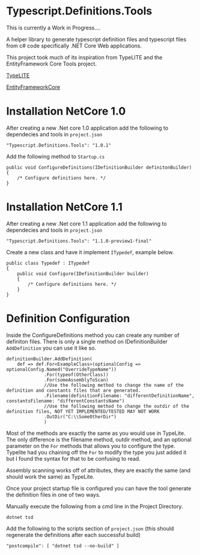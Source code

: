 # Typescript.Definitions.Tools

This is currently a Work in Progress....

A helper library to generate typescript definition files and typescript files from c# code specifically .NET Core Web applications.

This project took much of its inspiration from TypeLITE and the EntityFramework Core Tools project.

[TypeLITE](http://type.litesolutions.net/)

[EntityFrameworkCore](https://github.com/aspnet/EntityFramework)

# Installation NetCore 1.0

After creating a new .Net core 1.0 application add the following to dependecies and tools in `project.json`
    
    "Typescript.Definitions.Tools": "1.0.1"

Add the following method to `Startup.cs`

    public void ConfigureDefinitions(IDefinitionBuilder definitonBuilder)
    {
    	/* Configure definitions here. */
    }
    
# Installation NetCore 1.1

After creating a new .Net core 1.1 application add the following to dependecies and tools in `project.json`
    
    "Typescript.Definitions.Tools": "1.1.0-preview1-final"

Create a new class and have it implement `ITypedef`, example below.

    public class Typedef : ITypedef
    {
        public void Configure(IDefinitionBuilder builder)
        {
        	/* Configure definitions here. */
        }
    }

# Definition Configuration

Inside the ConfigureDefinitions method you can create any number of definiton files. There is only a single method on IDefinitionBuilder `AddDefinition` you can use it like so.

    definitionBuilder.AddDefinition(
        def => def.For<ExampleClass>(optionalConfig => optionalConfig.Named("OverrideTypeName"))
                  .For(typeof(OtherClass))
                  .For(someAssemblyToScan)
                  //Use the following method to change the name of the definition and constants files that are generated.
                  .Filename(definitionFilename: "differentDefinitionName", constantsFilename: "differentConstantsName") 
                  //Use the following method to change the outdir of the definition files, NOT YET IMPLEMENTED/TESTED MAY NOT WORK
                  .OutDir("C:\\SomeOtherDir")
                  )

Most of the methods are exactly the same as you would use in TypeLite. The only difference is the filename method, outdir method, and an optional parameter on the `For` methods that allows you to configure the type. Typelite had you chaining off the `For` to modify the type you just added it but I found the syntax for that to be confusing to read.

Assembly scanning works off of attributes, they are exactly the same (and should work the same) as TypeLite.

Once your project startup file is configured you can have the tool generate the definition files in one of two ways.

Manually execute the following from a cmd line in the Project Directory.
    
    dotnet tsd

Add the following to the scripts section of `project.json` (this should regenerate the definitions after each successful build)

    "postcompile": [ "dotnet tsd --no-build" ]
